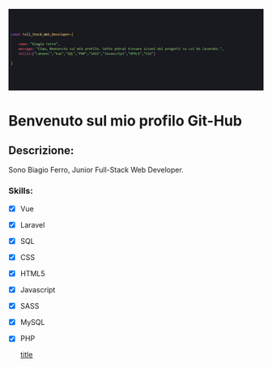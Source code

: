 

![title](images/lastIMG.png)

# Benvenuto sul mio profilo Git-Hub
## Descrizione:
Sono Biagio Ferro, Junior Full-Stack Web Developer.


### Skills:

- [x] Vue
- [x] Laravel
- [x] SQL
- [x] CSS
- [x] HTML5
- [x] Javascript
- [x] SASS
- [x] MySQL
- [x] PHP

	[title](https://www.example.com)
